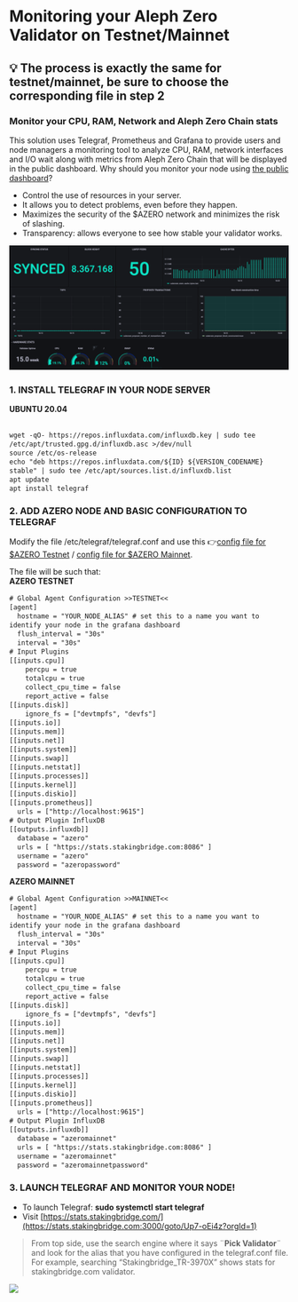 # Monitoring your Aleph Zero Validator on Testnet/Mainnet
## 💡 The process is exactly the same for testnet/mainnet, be sure to choose the corresponding file in step 2

### Monitor your CPU, RAM, Network and Aleph Zero Chain stats

This solution uses Telegraf, Prometheus and Grafana to provide users and node managers a monitoring tool to analyze CPU, RAM, network interfaces and I/O wait along with metrics from Aleph Zero Chain that will be displayed in the public dashboard. Why should you monitor your node using [the public dashboard](https://stats.stakingbridge.com)?	
- Control the use of resources in your server.
- It allows you to detect problems, even before they happen.
- Maximizes the security of the $AZERO network and minimizes the risk of slashing.
- Transparency: allows everyone to see how stable your validator works.

![](https://github.com/StakingBridge/azeromonitor/blob/main/1.png?raw=true)


### 1. INSTALL TELEGRAF IN YOUR NODE SERVER

**UBUNTU 20.04**

```

wget -qO- https://repos.influxdata.com/influxdb.key | sudo tee /etc/apt/trusted.gpg.d/influxdb.asc >/dev/null
source /etc/os-release
echo "deb https://repos.influxdata.com/${ID} ${VERSION_CODENAME} stable" | sudo tee /etc/apt/sources.list.d/influxdb.list
apt update
apt install telegraf

```

### 2. ADD AZERO NODE AND BASIC CONFIGURATION TO TELEGRAF



Modify the file /etc/telegraf/telegraf.conf and use this 👉[config file for $AZERO Testnet](https://github.com/StakingBridge/azeromonitor/blob/main/telegraf_testnet.conf) / [config file for $AZERO Mainnet](https://github.com/StakingBridge/azeromonitor/blob/main/telegraf_mainnet.conf).

The file will be such that:\
**AZERO TESTNET**
```
# Global Agent Configuration >>TESTNET<<
[agent]
  hostname = "YOUR_NODE_ALIAS" # set this to a name you want to identify your node in the grafana dashboard
  flush_interval = "30s"
  interval = "30s"
# Input Plugins
[[inputs.cpu]]
    percpu = true
    totalcpu = true
    collect_cpu_time = false
    report_active = false
[[inputs.disk]]
    ignore_fs = ["devtmpfs", "devfs"]
[[inputs.io]]
[[inputs.mem]]
[[inputs.net]]
[[inputs.system]]
[[inputs.swap]]
[[inputs.netstat]]
[[inputs.processes]]
[[inputs.kernel]]
[[inputs.diskio]]
[[inputs.prometheus]]
  urls = ["http://localhost:9615"]
# Output Plugin InfluxDB
[[outputs.influxdb]]
  database = "azero"
  urls = [ "https://stats.stakingbridge.com:8086" ] 
  username = "azero"
  password = "azeropassword"

```
**AZERO MAINNET**
```
# Global Agent Configuration >>MAINNET<<
[agent]
  hostname = "YOUR_NODE_ALIAS" # set this to a name you want to identify your node in the grafana dashboard
  flush_interval = "30s"
  interval = "30s"
# Input Plugins
[[inputs.cpu]]
    percpu = true
    totalcpu = true
    collect_cpu_time = false
    report_active = false
[[inputs.disk]]
    ignore_fs = ["devtmpfs", "devfs"]
[[inputs.io]]
[[inputs.mem]]
[[inputs.net]]
[[inputs.system]]
[[inputs.swap]]
[[inputs.netstat]]
[[inputs.processes]]
[[inputs.kernel]]
[[inputs.diskio]]
[[inputs.prometheus]]
  urls = ["http://localhost:9615"]
# Output Plugin InfluxDB
[[outputs.influxdb]]
  database = "azeromainnet"
  urls = [ "https://stats.stakingbridge.com:8086" ] 
  username = "azeromainnet"
  password = "azeromainnetpassword"

```

### 3. LAUNCH TELEGRAF AND MONITOR YOUR NODE!

- To launch Telegraf: **sudo systemctl start telegraf**
- Visit [https://stats.stakingbridge.com/](https://stats.stakingbridge.com:3000/goto/Up7-oEi4z?orgId=1)

> From top side, use the search engine where it says ¨**Pick Validator**¨ and look for the alias that you have configured in the telegraf.conf file. For example, searching “Stakingbridge_TR-3970X” shows stats for stakingbridge.com validator.


![](https://github.com/StakingBridge/azeromonitor/blob/main/images/GIFZERO.gif?raw=true)

